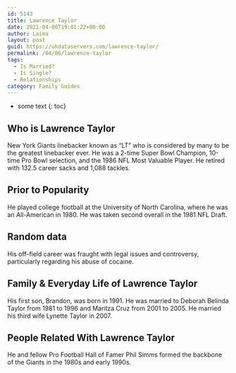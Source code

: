 ```yaml
---
id: 5143
title: Lawrence Taylor
date: 2021-04-06T19:01:22+00:00
author: Laima
layout: post
guid: https://ukdataservers.com/lawrence-taylor/
permalink: /04/06/lawrence-taylor
tags:
  - Is Married?
  - Is Single?
  - Relationships
category: Family Guides
---
```


* some text
{: toc}


## Who is Lawrence Taylor
                  
                  
                  
New York Giants linebacker known as &#8220;LT&#8221; who is considered by many to be the greatest linebacker ever. He was a 2-time Super Bowl Champion, 10-time Pro Bowl selection, and the 1986 NFL Most Valuable Player. He retired with 132.5 career sacks and 1,088 tackles.
                  
              
            
              
            
                
                
                
## Prior to Popularity
                  
                  
                  
He played college football at the University of North Carolina, where he was an All-American in 1980. He was taken second overall in the 1981 NFL Draft.
                  
              
            
              
            
                
                
                
## Random data
                  
                  
                  
His off-field career was fraught with legal issues and controversy, particularly regarding his abuse of cocaine.
                  
              
            
              
            
                
                
                
## Family & Everyday Life of Lawrence Taylor
                  
                  
                  
His first son, Brandon, was born in 1991. He was married to Deborah Belinda Taylor from 1981 to 1996 and Maritza Cruz from 2001 to 2005. He married his third wife Lynette Taylor in 2007.
                  
              
            
              
            
                
                
                
## People Related With Lawrence Taylor
                  
                  
                  
He and fellow Pro Football Hall of Famer Phil Simms formed the backbone of the Giants in the 1980s and early 1990s.
                  
              
            
              
            
                
              
            
              
              
            
            
              
            
          
          
          